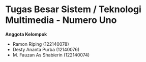 # Tugas Besar Sistem / Teknologi Multimedia - Numero Uno
**Anggota Kelompok**
- Ramon Riping (122140078)
- Desty Ananta Purba (12140076)
- M. Fauzan As Shabierin (122140074)
